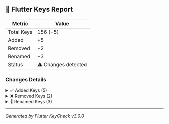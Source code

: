 ## 🔑 Flutter Keys Report

| Metric | Value |
|--------|-------|
| Total Keys | 156 (+5) |
| Added | +5 |
| Removed | -2 |
| Renamed | ~3 |
| Status | ⚠️ Changes detected |

### Changes Details

<details>
<summary>✅ Added Keys (5)</summary>

- `checkout_button`
- `cart_badge`
- `search_field`
- `notification_bell`
- `logout_dialog`

</details>

<details>
<summary>❌ Removed Keys (2)</summary>

- `old_login_button`
- `deprecated_profile_view`

</details>

<details>
<summary>🔄 Renamed Keys (3)</summary>

- `home_scaffold` → `main_scaffold`
- `user_avatar` → `profile_avatar`
- `settings_icon` → `settings_button`

</details>

---
_Generated by Flutter KeyCheck v3.0.0_